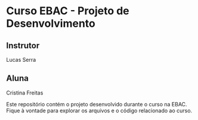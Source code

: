 # Curso EBAC - Projeto de Desenvolvimento

## Instrutor
Lucas Serra

## Aluna
Cristina Freitas

Este repositório contém o projeto desenvolvido durante o curso na EBAC. Fique à vontade para explorar os arquivos e o código relacionado ao curso.
